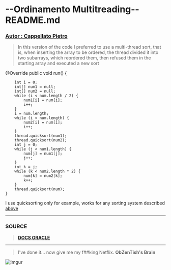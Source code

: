 # --Ordinamento Multitreading-- README.md 
### [ Autor : Cappellato Pietro](https://github.com/ObZenTish)

> In this version of the code I preferred to use a multi-thread sort, that is, when inserting the array to be ordered, the thread divided it into two subarrays, which reordered them, then refused them in the starting array and executed a new sort

 @Override
 public void run() {
 
        int i = 0;
        int[] num1 = null;
        int[] num2 = null;
        while (i < num.length / 2) {
            num1[i] = num[i];
            i++;
        }
        i = num.length;
        while (i < num.length) {
            num2[i] = num[i];
            i++;
        }
        thread.quicksort(num1);
        thread.quicksort(num2);
        int j = 0;
        while (j < num1.length) {
            num[j] = num1[j];
            j++;
        }
        int k = j;
        while (k < num2.length * 2) {
            num[k] = num2[k];
            k++;
        }
        thread.quicksort(num);
    }
    
I use quicksorting only for example, works for any sorting system described [above](https://github.com/ObZenTish/TPSIT_4IC/tree/master/OrdinaArray)
_____________________________________________________________________________________

### SOURCE

> **[DOCS ORACLE](https://docs.oracle.com/javase/7/docs/api/java/lang/System.html#nanoTime())**

_____________________________________________________________________________________

> I've done it... now give me my f##king Netflix.
> **ObZenTish's Brain**

![Imgur](http://i.imgur.com/5Ltz1EH.gif)
